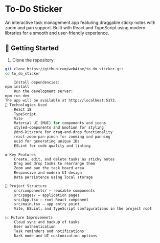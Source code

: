 # To-Do Sticker

An interactive task management app featuring draggable sticky notes with zoom and pan support. Built with React and TypeScript using modern libraries for a smooth and user-friendly experience.

## 🚀 Getting Started

1. Clone the repository:

```bash
git clone https://github.com/webAine/to_do_sticker.git
cd to_do_sticker

    Install dependencies:
npm install
    Run the development server:
npm run dev
The app will be available at http://localhost:5173.
🧰 Technologies Used
    React 18
    TypeScript
    Vite
    Material UI (MUI) for components and icons
    styled-components and Emotion for styling
    @dnd-kit/core for drag-and-drop functionality
    react-zoom-pan-pinch for zooming and panning
    uuid for generating unique IDs
    ESLint for code quality and linting

⚙️ Key Features
    Create, edit, and delete tasks as sticky notes
    Drag and drop tasks to rearrange them
    Zoom and pan the task board area
    Responsive and modern UI design
    Data persistence using local storage

📂 Project Structure
    src/components/ — reusable components
    src/pages/ — application pages
    src/App.tsx — root React component
    src/main.tsx — app entry point
    Vite, ESLint, and TypeScript configurations in the project root

📈 Future Improvements
    Cloud sync and backup of tasks
    User authentication
    Task reminders and notifications
    Dark mode and UI customization options
